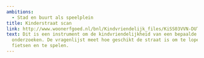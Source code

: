 ```yaml
---
ambitions:
  - Stad en buurt als speelplein
title: Kinderstraat scan
link: http://www.woonerfgoed.nl/bnl/Kindvriendelijk_files/KiSS03VVN-DUTCH-Version.pdf
text: Dit is een instrument om de kindvriendelijkheid van een bepaalde straat te
  onderzoeken. De vragenlijst meet hoe geschikt de straat is om te lopen, te
  fietsen en te spelen.
---
```


